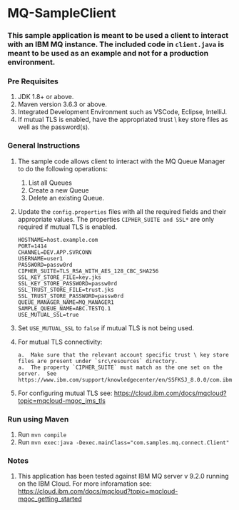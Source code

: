 # MQ-SampleClient

### This sample application is meant to be used a client to interact with an IBM MQ instance.  The included code in `client.java` is meant to be used as an example and not for a production environment.

### Pre Requisites
1.  JDK 1.8+ or above.
1.  Maven version 3.6.3 or above.
1.  Integrated Development Environment such as VSCode, Eclipse, IntelliJ.
1.  If mutual TLS is enabled, have the appropriated trust \ key store files as well as the password(s).


### General Instructions
1.  The sample code allows client to interact with the MQ Queue Manager to do the following operations:
    1.  List all Queues
    1.  Create a new Queue
    1.  Delete an existing Queue.

1.  Update the `config.properties` files with all the required fields and their appropriate values.  The properties `CIPHER_SUITE and SSL*` are only required if mutual TLS is enabled.

    ```
    HOSTNAME=host.example.com
    PORT=1414
    CHANNEL=DEV.APP.SVRCONN
    USERNAME=user1
    PASSWORD=passw0rd
    CIPHER_SUITE=TLS_RSA_WITH_AES_128_CBC_SHA256
    SSL_KEY_STORE_FILE=key.jks
    SSL_KEY_STORE_PASSWORD=passw0rd
    SSL_TRUST_STORE_FILE=trust.jks
    SSL_TRUST_STORE_PASSWORD=passw0rd
    QUEUE_MANAGER_NAME=MQ_MANAGER1
    SAMPLE_QUEUE_NAME=ABC.TESTQ.1
    USE_MUTUAL_SSL=true
    ```
1.  Set `USE_MUTUAL_SSL` to `false` if mutual TLS is not being used.
1.  For mutual TLS connectivity:

        a.  Make sure that the relevant account specific trust \ key store files are present under `src\resources` directory.
        a.  The property `CIPHER_SUITE` must match as the one set on the server.  See https://www.ibm.com/support/knowledgecenter/en/SSFKSJ_8.0.0/com.ibm.mq.dev.doc/q113220_.htm
1.  For configuring mutual TLS see: https://cloud.ibm.com/docs/mqcloud?topic=mqcloud-mqoc_jms_tls

### Run using Maven 
1.  Run `mvn compile`
1.  Run `mvn exec:java -Dexec.mainClass="com.samples.mq.connect.Client"`


### Notes
1.  This application has been tested against IBM MQ server v 9.2.0 running on the IBM Cloud.  For more inforamation see: https://cloud.ibm.com/docs/mqcloud?topic=mqcloud-mqoc_getting_started
 